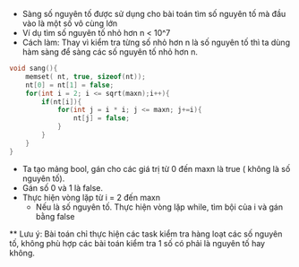 - Sàng số nguyên tố được sử dụng cho bài toán tìm số nguyên tố mà đầu vào là một số vô cùng lớn
- Ví dụ tìm số nguyên tố nhỏ hơn n < 10^7
- Cách làm: Thay vì kiểm tra từng số nhỏ hơn n là số nguyên tố thì ta dùng hàm sàng để sàng các số nguyên tố nhỏ hơn n.
```cpp
void sang(){
    memset( nt, true, sizeof(nt));
    nt[0] = nt[1] = false;
    for(int i = 2; i <= sqrt(maxn);i++){
        if(nt[i]){
            for(int j = i * i; j <= maxn; j+=i){
                nt[j] = false;
            }
        }
    }
}
```
- Ta tạo mảng bool, gán cho các giá trị từ 0 đến maxn là true ( không là số nguyên tố).
- Gán số 0 và 1 là false.
- Thực hiện vòng lặp từ i = 2 đến maxn
	- Nếu là số nguyên tố. Thực hiện vòng lặp while, tìm bội của i và gán bằng false


** Lưu ý: Bài toán chỉ thực hiện các task kiểm tra hàng loạt các số nguyên tố, không phù hợp các bài toán kiểm tra 1 số có phải là nguyên tố hay không. 